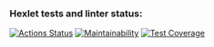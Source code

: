 ### Hexlet tests and linter status:
[![Actions Status](https://github.com/alex-p14/php-project-48/workflows/hexlet-check/badge.svg)](https://github.com/alex-p14/php-project-48/actions)
[![Maintainability](https://api.codeclimate.com/v1/badges/4a4c79c27f591e365b66/maintainability)](https://codeclimate.com/github/alex-p14/php-project-48/maintainability)
[![Test Coverage](https://api.codeclimate.com/v1/badges/4a4c79c27f591e365b66/test_coverage)](https://codeclimate.com/github/alex-p14/php-project-48/test_coverage)
